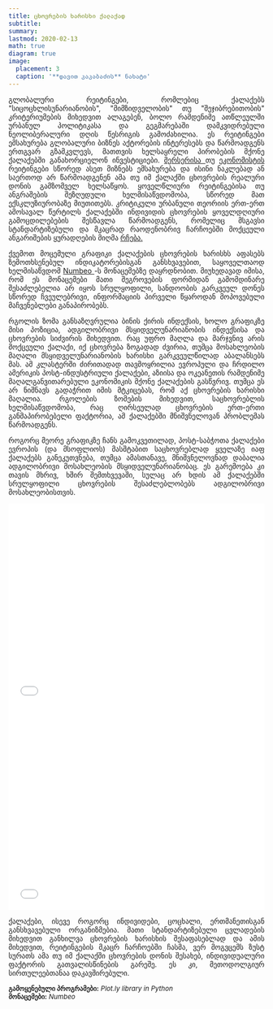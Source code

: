 ```yaml
---
title: ცხოვრების ხარისხი ქალაქად
subtitle: 
summary: 
lastmod: 2020-02-13
math: true
diagram: true
image:
  placement: 3
  caption: '**დავით კაკაბაძის** ნახატი'
---
```



<p align="justify">
გლობალური რეიტინგები, რომლებიც ქალაქებს "სიცოცხლისუნარიანობის", "მიმზიდველობის" თუ "შეჯიბრებითობის" კრიტერიუმების მიხედვით ალაგებენ, ბოლო რამდენიმე ათწლეულში ურბანულ პოლიტიკასა და გეგმარებაში დამკვიდრებული ნეოლიბერალური დღის წესრიგის გამოძახილია. ეს რეიტინგები ემსახურება გლობალური ბიზნეს აქტორების ინტერესებს და წარმოადგენს ერთგვარ გზამკვლევს, მათთვის ხელსაყრელი პირობების მქონე ქალაქებში განახორციელონ ინვესტიციები. <a href="https://mobilityexchange.mercer.com/city-benchmarking-and-consulting">მერსერისა </a> თუ <a href="https://www.eiu.com/public/topical_report.aspx?campaignid=Liveability2018"> ეკონომისტის </a> რეიტინგები სწორედ ასეთ მიზნებს ემსახურება და ისინი ნაკლებად ან საერთოდ არ წარმოადგენენ ამა თუ იმ ქალაქში ცხოვრების რეალური დონის გამზომველ ხელსაწყოს. ყოველწლიური რეიტინგებისა თუ ანგრაშების შეზღუდული ხელმისაწვდომობა, სწორედ მათ ექსკლუზიურობაზე მიუთითებს. კრიტიკული ურბანული თეორიის ერთ-ერთ ამოსავალ წერტილს ქალაქებში ინდივიდის ცხოვრების ყოველდღიური გამოცდილებების შესწავლა წარმოადგენს, რომელიც მსგავსი სტანდარტიზებული და მკაცრად რაოდენობრივ ჩარჩოებში მოქცეული ანგარიშების ყურადღების მიღმა <a href="https://theconversation.com/living-liveable-this-is-what-residents-have-to-say-about-life-on-the-urban-fringe-111339"> რჩება. </a> 
</p>

<p align="justify">
ქვემოთ მოცემული გრაფიკი ქალაქების ცხოვრების ხარისხს აფასებს ზემოთხსენებულ ინდიკატორებისგან განსხვავებით, საყოველთაოდ ხელმისაწვდომ <a href="https://www.numbeo.com/cost-of-living/rankings.jsp"> Numbeo </a>-ს მონაცემებზე დაყრდნობით. მიუხედავად იმისა, რომ ეს მონაცემები მათი შეგროვების ფორმიდან გამომდინარე შესაძლებელია არ იყოს სრულყოფილი, სანდოობის გარკვეულ დონეს სწორედ ჩვეულებრივი, ინფორმაციის პირველი წყაროდან მოპოვებული მაჩვენებლები განაპირობებს.
</p>

<p align="justify">
რგოლის ზომა განსაზღვრულია ბინის ქირის ინდექსის, ხოლო გრაფიკზე მისი პოზიცია, ადგილობრივი მსყიდველუნარიანობის ინდექსისა და ცხოვრების სიძვირის მიხედვით. რაც უფრო მაღლა და მარჯვნივ არის მოქცეული ქალაქი, იქ ცხოვრება ზოგადად ძვირია, თუმცა მოსახლეობის მაღალი მსყიდველუნარიანობის ხარისხი გარკვეულწილად აბალანსებს მას. ამ კლასტერში ძირითადად თავმოყრილია ევროპული და ჩრდილო ამერიკის პოსტ-ინდუსტრიული ქალაქები, აზიისა და ოკეანეთის რამდენიმე მაღალგანვითარებული ეკონომიკის მქონე ქალაქების გასწვრივ. თუმცა ეს არ ნიშნავს გადაჭრით იმის მტკიცებას, რომ აქ ცხოვრების ხარისხი მაღალია. რგოლების ზომების მიხედვით, საცხოვრებლის ხელმისაწვდომობა, რაც ღირსეულად ცხოვრების ერთ-ერთი განმაპირობებელი ფაქტორია, ამ ქალაქებში მნიშვნელოვან პრობლემას წარმოადგენს.
</p>

<p align="justify">
როგორც მეორე გრაფიკზე ჩანს გამოკვეთილად, პოსტ-საბჭოთა ქალაქები ევროპის (და მსოფლიოს) მასშტაბით საცხოვრებლად ყველაზე იაფ ქალაქებს განეკუთვნება, თუმცა ამასთანავე, მნიშვნელოვნად დაბალია ადგილობრივი მოსახლეობის მსყიდველუნარიანობაც. ეს გარემოება კი თავის მხრივ, ხშირ შემთხვევაში, სულაც არ ხდის ამ ქალაქებში სრულყოფილი ცხოვრების შესაძლებლობებს ადგილობრივი მოსახლეობისთვის.
</p>
<div>
<iframe width="100%" height="400" frameborder="0" scrolling="no" src="//plotly.com/~hijomio9012/11.embed"></iframe>
</div>


<div>
<iframe width="100%" height="400" frameborder="0" scrolling="no" src="//plotly.com/~hijomio9012/13.embed"></iframe>
</div>

<p align="justify">
ქალაქები, ისევე როგორც ინდივიდები, ცოცხალი, ერთმანეთისგან განსხვავებული ორგანიზმებია. მათი სტანდარტიზებული ცვლადების მიხედვით განხილვა ცხოვრების ხარისხის შესაფასებლად და ამის მიხედვით, რეიტინგების მკაცრ ჩარჩოებში ჩასმა, ვერ მოგვცემს ზუსტ სურათს ამა თუ იმ ქალაქში ცხოვრების დონის შესახებ, ინდივიდუალური ფაქტორის გათვალისწინების გარეშე. ეს კი, მეთოდოლგიურ სირთულეებთანაა დაკავშირებული.
</p>

<font size="2">
    <b>გამოყენებული პროგრამები:</b> <i>Plot.ly library in Python</i>  <br> <b>მონაცემები:</b> <i>Numbeo</i>
</font>
